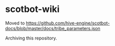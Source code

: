 # scotbot-wiki

Moved to https://github.com/hive-engine/scotbot-docs/blob/master/docs/tribe_parameters.json

Archiving this repository.
